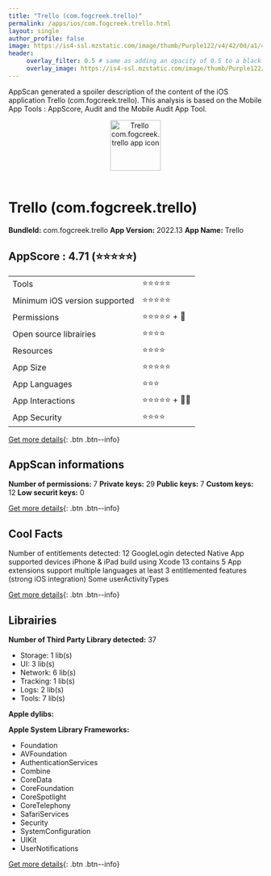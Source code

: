 ```yaml
---
title: "Trello (com.fogcreek.trello)"
permalink: /apps/ios/com.fogcreek.trello.html
layout: single
author_profile: false
image: https://is4-ssl.mzstatic.com/image/thumb/Purple122/v4/42/0d/a1/420da1b7-4645-4dd1-22c6-adb133e6b0f1/AppIcon-1x_U007emarketing-0-7-0-85-220.png/512x512bb.jpg
header: 
     overlay_filter: 0.5 # same as adding an opacity of 0.5 to a black background
     overlay_image: https://is4-ssl.mzstatic.com/image/thumb/Purple122/v4/42/0d/a1/420da1b7-4645-4dd1-22c6-adb133e6b0f1/AppIcon-1x_U007emarketing-0-7-0-85-220.png/512x512bb.jpg
---
```

AppScan generated a spoiler description of the content of the iOS application Trello (com.fogcreek.trello). This analysis is based on the Mobile App Tools : AppScore, Audit and the Mobile Audit App Tool.

  
  
<div style="text-align: center;"><img src="https://is4-ssl.mzstatic.com/image/thumb/Purple122/v4/42/0d/a1/420da1b7-4645-4dd1-22c6-adb133e6b0f1/AppIcon-1x_U007emarketing-0-7-0-85-220.png/512x512bb.jpg" width="100" height="100" alt="Trello com.fogcreek.trello app icon"></div></br>
  
# Trello (com.fogcreek.trello)

**BundleId:** com.fogcreek.trello
**App Version:** 2022.13
**App Name:** Trello


## AppScore : 4.71 (⭐️⭐️⭐️⭐️⭐️) 

<table>
<tr><td> Tools </td><td> ⭐️⭐️⭐️⭐️⭐️ </td></tr>
<tr><td> Minimum iOS version supported </td><td> ⭐️⭐️⭐️⭐️⭐️ </td></tr>
<tr><td> Permissions </td><td> ⭐️⭐️⭐️⭐️⭐️ + 🌟 </td></tr>
<tr><td> Open source librairies </td><td> ⭐️⭐️⭐️⭐️ </td></tr>
<tr><td> Resources </td><td> ⭐️⭐️⭐️⭐️ </td></tr>
<tr><td> App Size </td><td> ⭐️⭐️⭐️⭐️⭐️ </td></tr>
<tr><td> App Languages </td><td> ⭐️⭐️⭐️ </td></tr>
<tr><td> App Interactions </td><td> ⭐️⭐️⭐️⭐️⭐️ + 🌟🌟 </td></tr>
<tr><td> App Security </td><td> ⭐️⭐️⭐️⭐️ </td></tr>
</table>

[Get more details](/pricing.html){: .btn .btn--info}  
  
## AppScan informations 

**Number of permissions:** 7
**Private keys:** 29
**Public keys:** 7
**Custom keys:** 12
**Low securit keys:** 0
  
[Get more details](/pricing.html){: .btn .btn--info}

## Cool Facts

Number of entitlements detected: 12
GoogleLogin detected
Native App
supported devices iPhone & iPad
build using Xcode 13
contains 5 App extensions
support multiple languages
at least 3 entitlemented features (strong iOS integration)
Some userActivityTypes
  
[Get more details](/pricing.html){: .btn .btn--info}

## Librairies 
**Number of Third Party Library detected:** 37
- Storage: 1 lib(s)
- UI: 3 lib(s)
- Network: 6 lib(s)
- Tracking: 1 lib(s)
- Logs: 2 lib(s)
- Tools: 7 lib(s)

**Apple dylibs:**


**Apple System Library Frameworks:**
- Foundation
- AVFoundation
- AuthenticationServices
- Combine
- CoreData
- CoreFoundation
- CoreSpotlight
- CoreTelephony
- SafariServices
- Security
- SystemConfiguration
- UIKit
- UserNotifications


  
[Get more details](/pricing.html){: .btn .btn--info}

